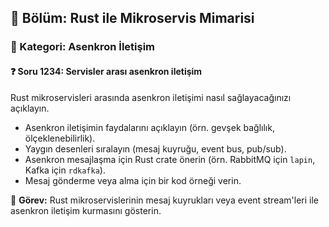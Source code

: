 ## 📘 Bölüm: Rust ile Mikroservis Mimarisi
### 🔹 Kategori: Asenkron İletişim
#### ❓ Soru 1234: Servisler arası asenkron iletişim

Rust mikroservisleri arasında asenkron iletişimi nasıl sağlayacağınızı açıklayın.

- Asenkron iletişimin faydalarını açıklayın (örn. gevşek bağlılık, ölçeklenebilirlik).
- Yaygın desenleri sıralayın (mesaj kuyruğu, event bus, pub/sub).
- Asenkron mesajlaşma için Rust crate önerin (örn. RabbitMQ için `lapin`, Kafka için `rdkafka`).
- Mesaj gönderme veya alma için bir kod örneği verin.

🔧 **Görev:** Rust mikroservislerinin mesaj kuyrukları veya event stream'leri ile asenkron iletişim kurmasını gösterin.
